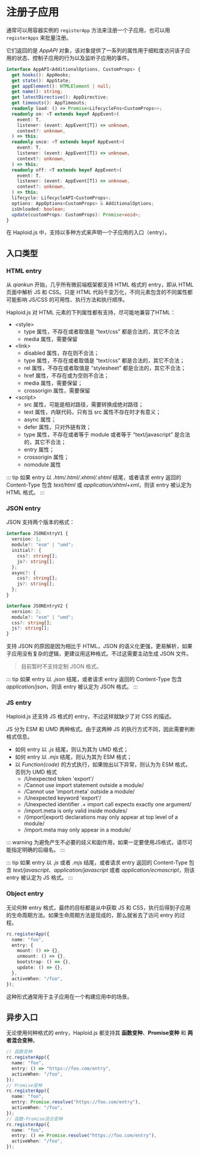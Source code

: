# 注册子应用

通常可以用容器实例的 `registerApp` 方法来注册一个子应用，也可以用 `registerApps` 来批量注册。

它们返回的是 _AppAPI_ 对象，该对象提供了一系列的属性用于细粒度访问该子应用的状态、控制子应用的行为以及监听子应用的事件。

```ts
interface AppAPI<AdditionalOptions, CustomProps> {
  get hooks(): AppHooks;
  get state(): AppState;
  get appElement(): HTMLElement | null;
  get name(): string;
  get latestDirective(): AppDirective;
  get timeouts(): AppTimeouts;
  readonly load: () => Promise<LifecycleFns<CustomProps>>;
  readonly on: <T extends keyof AppEvent>(
    event: T,
    listener: (event: AppEvent[T]) => unknown,
    context?: unknown,
  ) => this;
  readonly once: <T extends keyof AppEvent>(
    event: T,
    listener: (event: AppEvent[T]) => unknown,
    context?: unknown,
  ) => this;
  readonly off: <T extends keyof AppEvent>(
    event: T,
    listener: (event: AppEvent[T]) => unknown,
    context?: unknown,
  ) => this;
  lifecycle: LifecycleAPI<CustomProps>;
  options: AppOptions<CustomProps> & AdditionalOptions;
  isUnloaded: boolean;
  update(customProps: CustomProps): Promise<void>;
}
```

在 Haploid.js 中，支持以多种方式来声明一个子应用的入口（entry）。

## 入口类型

### HTML entry

从 _qiankun_ 开始，几乎所有微前端框架都支持 HTML 格式的 entry，即从 HTML 页面中解析 JS 和 CSS。只是 HTML 代码千变万化，不同元素包含的不同属性都可能影响 JS/CSS 的可用性、执行方法和执行顺序。

Haploid.js 对 HTML 元素的下列属性都有支持，尽可能地兼容了HTML：

- &lt;style&gt;
  - type 属性，不存在或者取值是 “text/css” 都是合法的，其它不合法
  - media 属性，需要保留
- &lt;link&gt;
  - disabled 属性，存在则不合法；
  - type 属性，不存在或者取值是 “text/css” 都是合法的，其它不合法；
  - rel 属性，不存在或者取值是 “stylesheet” 都是合法的，其它不合法；
  - href 属性，不存在或为空则不合法；
  - media 属性，需要保留；
  - crossorigin 属性，需要保留
- &lt;script&gt;
  - src 属性，可能是相对路径，需要转换成绝对路径；
  - text 属性，内联代码，只有当 src 属性不存在时才有意义；
  - async 属性；
  - defer 属性，只对外链有效；
  - type 属性，不存在或者等于 module 或者等于 “text/javascript” 是合法的，其它不合法；
  - entry 属性；
  - crossorigin 属性；
  - nomodule 属性

::: tip
如果 entry 以 _.htm/.html/.xhtml/.shtml_ 结尾，或者请求 entry 返回的 Content-Type 包含 _text/html_ 或 _application/xhtml+xml_，则该 entry 被认定为 HTML 格式。
:::

### JSON entry

JSON 支持两个版本的格式：

```ts
interface JSONEntryV1 {
  version: 1;
  module?: "esm" | "umd";
  initial?: {
    css?: string[];
    js?: string[];
  };
  async?: {
    css?: string[];
    js?: string[];
  };
}

interface JSONEntryV2 {
  version: 2;
  module?: "esm" | "umd";
  css?: string[];
  js?: string[];
}
```

支持 JSON 的原因是因为相比于 HTML，JSON 的语义化更强，更易解析，如果子应用没有复杂的逻辑，更建议用这种格式。不过这需要主动生成 JSON 文件。

> 目前暂时不支持定制 JSON 格式。

::: tip
如果 entry 以 _.json_ 结尾，或者请求 entry 返回的 Content-Type 包含 _application/json_，则该 entry 被认定为 JSON 格式。
:::

### JS entry

Haploid.js 还支持 JS 格式的 entry，不过这样就缺少了对 CSS 的描述。

JS 分为 ESM 和 UMD 两种格式。由于这两种 JS 的执行方式不同，因此需要判断格式信息。

- 如何 entry 以 _.js_ 结尾，则认为其为 UMD 格式；
- 如何 entry 以 _.mjs_ 结尾，则认为其为 ESM 格式；
- 以 _Function(code)_ 的方式执行，如果抛出以下异常，则认为为 ESM 格式，否则为 UMD 格式
  - /Unexpected token 'export'/
  - /Cannot use import statement outside a module/
  - /Cannot use 'import.meta' outside a module/
  - /Unexpected keyword 'export'/
  - /Unexpected identifier .+ import call expects exactly one argument/
  - /import.meta is only valid inside modules/
  - /(import|export) declarations may only appear at top level of a module/
  - /import.meta may only appear in a module/

::: warning
为避免产生不必要的歧义和副作用，如果一定要使用JS格式，请尽可能指定明确的后缀名。
:::

::: tip
如果 entry 以 _.js_ 或者 _.mjs_ 结尾，或者请求 entry 返回的 Content-Type 包含 _text/javascript_、_application/javascript_ 或者 _application/ecmascript_，则该 entry 被认定为 JS 格式。
:::

### Object entry

无论何种 entry 格式，最终的目标都是从中获取 JS 和 CSS，执行后得到子应用的生命周期方法。如果生命周期方法是现成的，那么就省去了访问 entry 的过程。

```ts
rc.registerApp({
  name: "foo",
  entry: {
    mount: () => {},
    unmount: () => {},
    bootstrap: () => {},
    update: () => {},
  },
  activeWhen: "/foo",
});
```

这种形式通常用于主子应用在一个构建应用中的场景。

## 异步入口

无论使用何种格式的 entry，Haploid.js 都支持其 **函数变种**、**Promise变种** 和 **两者混合变种**。

```ts
// 函数变种
rc.registerApp({
  name: "foo",
  entry: () => "https://foo.com/entry",
  activeWhen: "/foo",
});
// Promise变种
rc.registerApp({
  name: "foo",
  entry: Promise.resolve("https://foo.com/entry"),
  activeWhen: "/foo",
});
// 函数-Promise混合变种
rc.registerApp({
  name: "foo",
  entry: () => Promise.resolve("https://foo.com/entry"),
  activeWhen: "/foo",
});
```
